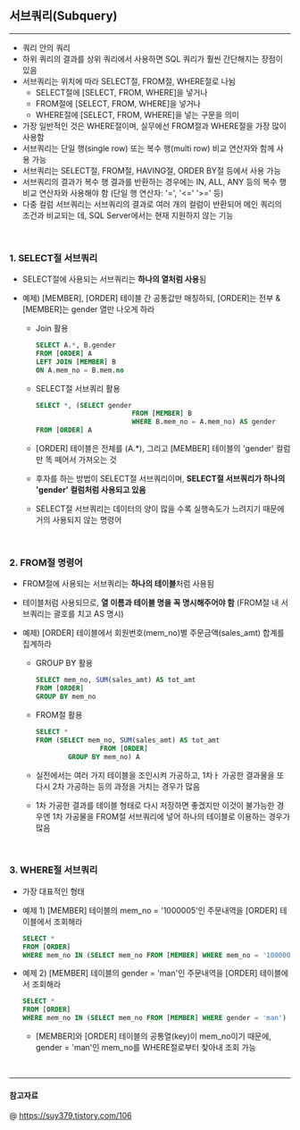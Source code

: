 ## 서브쿼리(Subquery)
---
- 쿼리 안의 쿼리
- 하위 쿼리의 결과를 상위 쿼리에서 사용하면 SQL 쿼리가 훨씬 간단해지는 장점이 있음 
- 서브쿼리는 위치에 따라 SELECT절, FROM절, WHERE절로 나뉨 
  - SELECT절에 [SELECT, FROM, WHERE]을 넣거나 
  - FROM절에 [SELECT, FROM, WHERE]을 넣거나 
  - WHERE절에 [SELECT, FROM, WHERE]을 넣는 구문을 의미 
- 가장 일반적인 것은 WHERE절이며, 실무에선 FROM절과 WHERE절을 가장 많이 사용함 
- 서브쿼리는 단일 행(single row) 또는 복수 행(multi row) 비교 연산자와 함께 사용 가능 
- 서브쿼리는 SELECT절, FROM절, HAVING절, ORDER BY절 등에서 사용 가능 
- 서브쿼리의 결과가 복수 행 결과를 반환하는 경우에는 IN, ALL, ANY 등의 복수 행 비교 연산자와 사용해야 함 (단일 행 연산자: '=', '<=' '>=' 등)
- 다중 컬럼 서브쿼리는 서브쿼리의 결과로 여러 개의 컬럼이 반환되어 메인 쿼리의 조건과 비교되는 데, SQL Server에서는 현재 지원하지 않는 기능
  
<br>

### 1. SELECT절 서브쿼리 
- SELECT절에 사용되는 서브쿼리는 **하나의 열처럼 사용**됨 
- 예제) [MEMBER], [ORDER] 테이블 간 공통값만 매칭하되, [ORDER]는 전부 & [MEMBER]는 gender 열만 나오게 하라
  
  - Join 활용 
  
    ```SQL
    SELECT A.*, B.gender
    FROM [ORDER] A
    LEFT JOIN [MEMBER] B
    ON A.mem_no = B.mem.no
    ```

  - SELECT절 서브쿼리 활용 
  
    ```SQL
    SELECT *, (SELECT gender 
                            FROM [MEMBER] B
                            WHERE B.mem_no = A.mem_no) AS gender
    FROM [ORDER] A
    ``` 

   - [ORDER] 테이블은 전체를 (A.*), 그리고 [MEMBER] 테이블의 'gender' 컬럼만 똑 떼어서 가져오는 것 
   - 후자를 하는 방법이 SELECT절 서브쿼리이며, **SELECT절 서브쿼리가 하나의 'gender' 컬럼처럼 사용되고 있음**
   - SELECT절 서브쿼리는 데이터의 양이 많을 수록 실행속도가 느려지기 때문에 거의 사용되지 않는 명령어 

<br>

### 2. FROM절 명령어 
- FROM절에 사용되는 서브쿼리는 **하나의 테이블**처럼 사용됨 
- 테이블처럼 사용되므로, **열 이름과 테이블 명을 꼭 명시해주어야 함** (FROM절 내 서브쿼리는 괄호를 치고 AS 명시)
- 예제) [ORDER] 테이블에서 회원번호(mem_no)별 주문금액(sales_amt) 합계를 집계하라 
  
  - GROUP BY 활용 
  
    ```SQL
    SELECT mem_no, SUM(sales_amt) AS tot_amt
    FROM [ORDER]
    GROUP BY mem_no
    ``` 

   - FROM절 활용 
  
        ```SQL
        SELECT *
        FROM (SELECT mem_no, SUM(sales_amt) AS tot_amt
                        FROM [ORDER]
                GROUP BY mem_no) A
        ```

   - 실전에서는 여러 가지 테이블을 조인시켜 가공하고, 1차ㅏ 가공한 결과물을 또 다시 2차 가공하는 등의 과정을 거치는 경우가 많음
   - 1차 가공한 결과를 테이블 형태로 다시 저장하면 좋겠지만 이것이 불가능한 경우엔 1차 가공물을 FROM절 서브쿼리에 넣어 하나의 테이블로 이용하는 경우가 많음

<br>

### 3. WHERE절 서브쿼리 
- 가장 대표적인 형태 
- 예제 1) [MEMBER] 테이블의 mem_no = '1000005'인 주문내역을 [ORDER] 테이블에서 조회해라
  
  ```SQL
  SELECT * 
  FROM [ORDER]
  WHERE mem_no IN (SELECT mem_no FROM [MEMBER] WHERE mem_no = '1000005')
  ```
- 예제 2) [MEMBER] 테이블의 gender = 'man'인 주문내역을 [ORDER] 테이블에서 조회해라 
  
  ```SQL
  SELECT *
  FROM [ORDER]
  WHERE mem_no IN (SELECT mem_no FROM [MEMBER] WHERE gender = 'man')
  ```
  - [MEMBER]와 [ORDER] 테이블의 공통열(key)이 mem_no이기 때문에, gender = 'man'인 mem_no를 WHERE절로부터 찾아내 조회 가능 

<br>

---
#### 참고자료
@ https://suy379.tistory.com/106